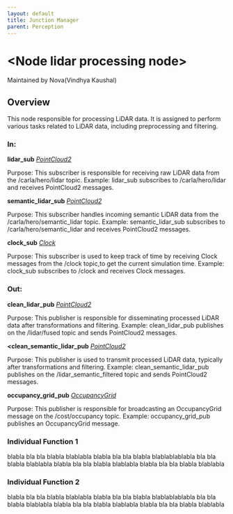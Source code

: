 ```yaml
---
layout: default
title: Junction Manager
parent: Perception
---
```

# \<Node lidar processing node\> 


Maintained by Nova(Vindhya Kaushal)

## Overview

This node responsible for processing LiDAR data. It is assigned to perform various tasks related to LiDAR data, including preprocessing and filtering.

### In:

**lidar_sub** [*PointCloud2*](https://docs.ros2.org/foxy/api/nav_msgs/msg/Pointcloud2.html)

Purpose: This subscriber is responsible for receiving raw LiDAR data from the /carla/hero/lidar topic.
Example: lidar_sub subscribes to /carla/hero/lidar and receives PointCloud2 messages.

**semantic_lidar_sub** [*PointCloud2*](https://docs.ros2.org/foxy/api/nav_msgs/msg/Pointcloud2.html)


Purpose: This subscriber handles incoming semantic LiDAR data from the /carla/hero/semantic_lidar topic.
Example: semantic_lidar_sub subscribes to /carla/hero/semantic_lidar and receives PointCloud2 messages.

**clock_sub** [*Clock*](https://docs.ros2.org/foxy/api/nav_msgs/msg/Clock.html)

Purpose: This subscriber is used to keep track of time by receiving Clock messages from the /clock topic,to get the current simulation time.
Example: clock_sub subscribes to /clock and receives Clock messages.


### Out:

**clean_lidar_pub** [*PointCloud2*](https://docs.ros2.org/foxy/api/nav_msgs/msg/Pointcloud2.html)

Purpose: This publisher is responsible for disseminating processed LiDAR data after transformations and filtering.
Example: clean_lidar_pub publishes on the /lidar/fused topic and sends PointCloud2 messages.
 
**<clean_semantic_lidar_pub** [*PointCloud2*](https://docs.ros2.org/foxy/api/nav_msgs/msg/Pointcloud2.html)

Purpose: This publisher is used to transmit processed LiDAR data, typically after transformations and filtering.
Example: clean_semantic_lidar_pub publishes on the /lidar_semantic_filtered topic and sends PointCloud2 messages.

**occupancy_grid_pub** [*OccupancyGrid*](https://docs.ros2.org/foxy/api/nav_msgs/msg/OccupancyGrid.html)

Purpose: This publisher is responsible for broadcasting an OccupancyGrid message on the /cost/occupancy topic.
Example: occupancy_grid_pub publishes an OccupancyGrid message.


### Individual Function 1

blabla bla bla blabla blablabla blabla bla bla blabla blablablablabla bla bla blabla blablabla blabla bla bla blabla blablabla blabla bla bla blabla blablabla

### Individual Function 2

blabla bla bla blabla blablabla blabla bla bla blabla blablablablabla bla bla blabla blablabla blabla bla bla blabla blablabla blabla bla bla blabla blablabla
